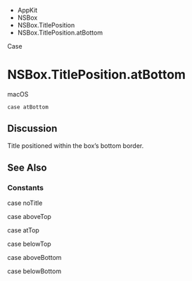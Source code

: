 

- AppKit
- NSBox
- NSBox.TitlePosition
-  NSBox.TitlePosition.atBottom 

Case

# NSBox.TitlePosition.atBottom

macOS

``` source
case atBottom
```

## Discussion

Title positioned within the box’s bottom border.

## See Also

### Constants

case noTitle

case aboveTop

case atTop

case belowTop

case aboveBottom

case belowBottom

